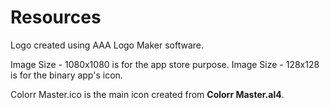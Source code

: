 # Resources

Logo created using AAA Logo Maker software.

Image Size - 1080x1080 is for the app store purpose.
Image Size - 128x128 is for the binary app's icon.

Colorr Master.ico is the main icon created from __Colorr Master.al4__.

